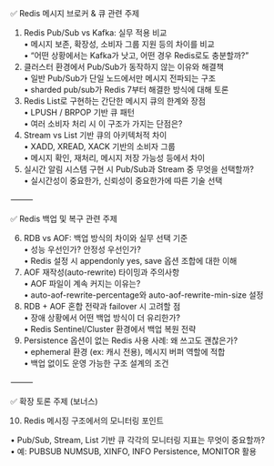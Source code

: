 ✅ Redis 메시지 브로커 & 큐 관련 주제

1. Redis Pub/Sub vs Kafka: 실무 적용 비교  
   • 메시지 보존, 확장성, 소비자 그룹 지원 등의 차이를 비교  
   • “어떤 상황에서는 Kafka가 낫고, 어떤 경우 Redis로도 충분할까?”  
2. 클러스터 환경에서 Pub/Sub가 동작하지 않는 이유와 해결책  
   • 일반 Pub/Sub가 단일 노드에서만 메시지 전파되는 구조  
   • sharded pub/sub가 Redis 7부터 해결한 방식에 대해 토론  
3. Redis List로 구현하는 간단한 메시지 큐의 한계와 장점  
   • LPUSH / BRPOP 기반 큐 패턴  
   • 여러 소비자 처리 시 이 구조가 가지는 단점은?  
4. Stream vs List 기반 큐의 아키텍처적 차이  
   • XADD, XREAD, XACK 기반의 소비자 그룹  
   • 메시지 확인, 재처리, 메시지 저장 가능성 등에서 차이  
5. 실시간 알림 시스템 구현 시 Pub/Sub과 Stream 중 무엇을 선택할까?  
   • 실시간성이 중요한가, 신뢰성이 중요한가에 따른 기술 선택  
     
⸻  
  
✅ Redis 백업 및 복구 관련 주제  
  
6. RDB vs AOF: 백업 방식의 차이와 실무 선택 기준  
   • 성능 우선인가? 안정성 우선인가?  
   • Redis 설정 시 appendonly yes, save 옵션 조합에 대한 이해  
7. AOF 재작성(auto-rewrite) 타이밍과 주의사항  
   • AOF 파일이 계속 커지는 이유는?  
   • auto-aof-rewrite-percentage와 auto-aof-rewrite-min-size 설정  
8. RDB + AOF 혼합 전략과 failover 시 고려할 점  
   • 장애 상황에서 어떤 백업 방식이 더 유리한가?  
   • Redis Sentinel/Cluster 환경에서 백업 복원 전략  
9. Persistence 옵션이 없는 Redis 사용 사례: 왜 쓰고도 괜찮은가?  
   • ephemeral 환경 (ex: 캐시 전용), 메시지 버퍼 역할에 적합  
   • 백업 없이도 운영 가능한 구조 설계의 조건  
     
⸻  
  
✅ 확장 토론 주제 (보너스)  
  
10. Redis 메시징 구조에서의 모니터링 포인트  
  
• Pub/Sub, Stream, List 기반 큐 각각의 모니터링 지표는 무엇이 중요할까?  
• 예: PUBSUB NUMSUB, XINFO, INFO Persistence, MONITOR 활용  
  